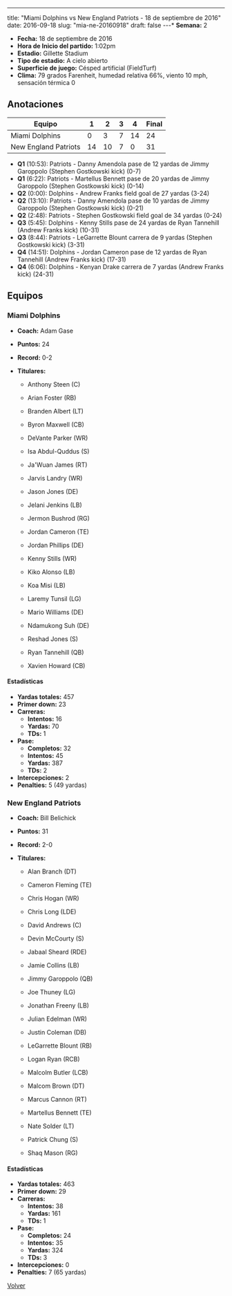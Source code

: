 ---
title: "Miami Dolphins vs New England Patriots - 18 de septiembre de 2016"
date: 2016-09-18
slug: "mia-ne-20160918"
draft: false
---* **Semana:** 2
* **Fecha:** 18 de septiembre de 2016
* **Hora de Inicio del partido:** 1:02pm
* **Estadio:** Gillette Stadium
* **Tipo de estadio:** A cielo abierto
* **Superficie de juego:** Césped artificial (FieldTurf)
* **Clima:** 79 grados Farenheit, humedad relativa 66%, viento 10 mph, sensación térmica 0




## Anotaciones
| Equipo | 1 | 2 | 3 | 4 | Final |
|--------|---|---|---|---|-------|
| Miami Dolphins  | 0 | 3 | 7 | 14  | 24 |
| New England Patriots  | 14 | 10 | 7 | 0  | 31 |
* **Q1** (10:53): Patriots - Danny Amendola pase de 12 yardas de Jimmy Garoppolo (Stephen Gostkowski kick) (0-7)
* **Q1** (6:22): Patriots - Martellus Bennett pase de 20 yardas de Jimmy Garoppolo (Stephen Gostkowski kick) (0-14)
* **Q2** (0:00): Dolphins - Andrew Franks field goal de 27 yardas (3-24)
* **Q2** (13:10): Patriots - Danny Amendola pase de 10 yardas de Jimmy Garoppolo (Stephen Gostkowski kick) (0-21)
* **Q2** (2:48): Patriots - Stephen Gostkowski field goal de 34 yardas (0-24)
* **Q3** (5:45): Dolphins - Kenny Stills pase de 24 yardas de Ryan Tannehill (Andrew Franks kick) (10-31)
* **Q3** (8:44): Patriots - LeGarrette Blount carrera de 9 yardas (Stephen Gostkowski kick) (3-31)
* **Q4** (14:51): Dolphins - Jordan Cameron pase de 12 yardas de Ryan Tannehill (Andrew Franks kick) (17-31)
* **Q4** (6:06): Dolphins - Kenyan Drake carrera de 7 yardas (Andrew Franks kick) (24-31)


## Equipos


### Miami Dolphins
* **Coach:** Adam Gase
* **Puntos:** 24
* **Record:** 0-2
* **Titulares:** 

  * Anthony Steen (C) 

  * Arian Foster (RB) 

  * Branden Albert (LT) 

  * Byron Maxwell (CB) 

  * DeVante Parker (WR) 

  * Isa Abdul-Quddus (S) 

  * Ja'Wuan James (RT) 

  * Jarvis Landry (WR) 

  * Jason Jones (DE) 

  * Jelani Jenkins (LB) 

  * Jermon Bushrod (RG) 

  * Jordan Cameron (TE) 

  * Jordan Phillips (DE) 

  * Kenny Stills (WR) 

  * Kiko Alonso (LB) 

  * Koa Misi (LB) 

  * Laremy Tunsil (LG) 

  * Mario Williams (DE) 

  * Ndamukong Suh (DE) 

  * Reshad Jones (S) 

  * Ryan Tannehill (QB) 

  * Xavien Howard (CB) 

#### Estadísticas
* **Yardas totales:** 457
* **Primer down:** 23
* **Carreras:**
  * **Intentos:** 16
  * **Yardas:** 70
  * **TDs:** 1
* **Pase:**
  * **Completos:** 32
  * **Intentos:** 45
  * **Yardas:** 387
  * **TDs:** 2
* **Intercepciones:** 2
* **Penalties:** 5 (49 yardas)

### New England Patriots
* **Coach:** Bill Belichick
* **Puntos:** 31
* **Record:** 2-0
* **Titulares:** 

  * Alan Branch (DT) 

  * Cameron Fleming (TE) 

  * Chris Hogan (WR) 

  * Chris Long (LDE) 

  * David Andrews (C) 

  * Devin McCourty (S) 

  * Jabaal Sheard (RDE) 

  * Jamie Collins (LB) 

  * Jimmy Garoppolo (QB) 

  * Joe Thuney (LG) 

  * Jonathan Freeny (LB) 

  * Julian Edelman (WR) 

  * Justin Coleman (DB) 

  * LeGarrette Blount (RB) 

  * Logan Ryan (RCB) 

  * Malcolm Butler (LCB) 

  * Malcom Brown (DT) 

  * Marcus Cannon (RT) 

  * Martellus Bennett (TE) 

  * Nate Solder (LT) 

  * Patrick Chung (S) 

  * Shaq Mason (RG) 

#### Estadísticas
* **Yardas totales:** 463
* **Primer down:** 29
* **Carreras:**
  * **Intentos:** 38
  * **Yardas:** 161
  * **TDs:** 1
* **Pase:**
  * **Completos:** 24
  * **Intentos:** 35
  * **Yardas:** 324
  * **TDs:** 3
* **Intercepciones:** 0
* **Penalties:** 7 (65 yardas)


[Volver](/historia/2016)
